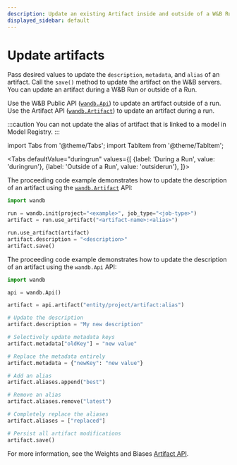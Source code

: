 ```yaml
---
description: Update an existing Artifact inside and outside of a W&B Run.
displayed_sidebar: default
---
```


# Update artifacts

<head>
  <title>Update artifacts</title>
</head>

Pass desired values to update the `description`, `metadata`, and `alias` of an artifact. Call the `save()` method to update the artifact on the W&B servers. You can update an artifact during a W&B Run or outside of a Run.

Use the W&B Public API ([`wandb.Api`](../../ref/python/public-api/api.md)) to update an artifact outside of a run. Use the Artifact API ([`wandb.Artifact`](../../ref/python/artifact.md)) to update an artifact during a run.

:::caution
You can not update the alias of artifact that is linked to a model in Model Registry.
:::


import Tabs from '@theme/Tabs';
import TabItem from '@theme/TabItem';

<Tabs
  defaultValue="duringrun"
  values={[
    {label: 'During a Run', value: 'duringrun'},
    {label: 'Outside of a Run', value: 'outsiderun'},
  ]}>
  <TabItem value="duringrun">

The proceeding code example demonstrates how to update the description of an artifact using the [`wandb.Artifact`](../../ref/python/artifact.md) API:

```python
import wandb

run = wandb.init(project="<example>", job_type="<job-type>")
artifact = run.use_artifact("<artifact-name>:<alias>")

run.use_artifact(artifact)
artifact.description = "<description>"
artifact.save()
```
  </TabItem>
  <TabItem value="outsiderun">

The proceeding code example demonstrates how to update the description of an artifact using the `wandb.Api` API:

```python
import wandb

api = wandb.Api()

artifact = api.artifact("entity/project/artifact:alias")

# Update the description
artifact.description = "My new description"

# Selectively update metadata keys
artifact.metadata["oldKey"] = "new value"

# Replace the metadata entirely
artifact.metadata = {"newKey": "new value"}

# Add an alias
artifact.aliases.append("best")

# Remove an alias
artifact.aliases.remove("latest")

# Completely replace the aliases
artifact.aliases = ["replaced"]

# Persist all artifact modifications
artifact.save()
```

For more information, see the Weights and Biases [Artifact API](../../ref/python/artifact.md).
  </TabItem>
</Tabs>
